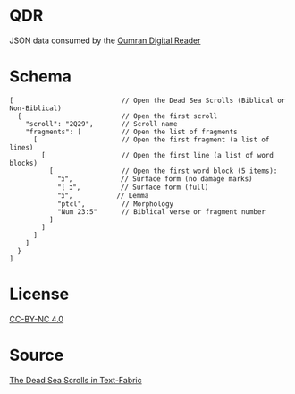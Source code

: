 # QDR  
JSON data consumed by the [Qumran Digital Reader](https://qumran.dev)

# Schema  
```jsonc
[                           // Open the Dead Sea Scrolls (Biblical or Non-Biblical)
  {                         // Open the first scroll
    "scroll": "2Q29",       // Scroll name
    "fragments": [          // Open the list of fragments
      [                     // Open the first fragment (a list of lines)
        [                   // Open the first line (a list of word blocks)
          [                 // Open the first word block (5 items):
            "ב",            // Surface form (no damage marks)
            "[ ב",          // Surface form (full)
            "בְּ",           // Lemma
            "ptcl",         // Morphology
            "Num 23:5"      // Biblical verse or fragment number
          ]
        ]
      ]
    ]
  }
]
```

# License  
[CC-BY-NC 4.0](https://creativecommons.org/licenses/by-nc/4.0/)

# Source  
[The Dead Sea Scrolls in Text-Fabric](https://github.com/ETCBC/dss)
